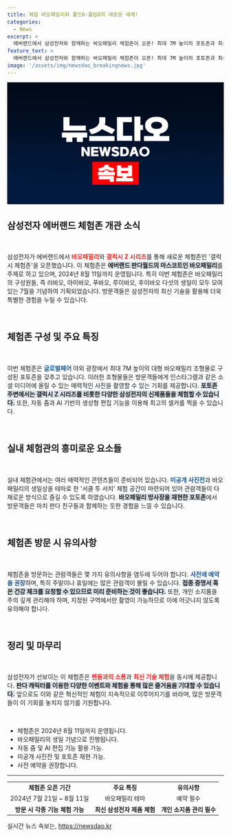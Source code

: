 ```yaml
---
title: 체험 바오패밀리와 폴드6·플립6의 새로운 세계!
categories:
  - News
excerpt: >
  에버랜드에서 삼성전자와 함께하는 바오패밀리 체험존이 오픈! 최대 7M 높이의 포토존과 최신 갤럭시 신제품을 체험하며 특별한 셀피를 찍어보세요. 8월 11일까지, 놓치지 마세요!
feature_text: >
  에버랜드에서 삼성전자와 함께하는 바오패밀리 체험존이 오픈! 최대 7M 높이의 포토존과 최신 갤럭시 신제품을 체험하며 특별한 셀피를 찍어보세요. 8월 11일까지, 놓치지 마세요!
image: '/assets/img/newsdao_breakingnews.jpg'
---
```


<p><img src="/assets/img/newsdao_breakingnews.jpg" alt="firstkoreanews 속보" /></p>

<h2 data-ke-size="size26">삼성전자 에버랜드 체험존 개관 소식</h2>

<p data-ke-size="size16">&nbsp;</p>

<p>삼성전자가 에버랜드에서 <b><span style="color: #ee2323;">바오패밀리</span></b>와 <b><span style="color: #ee2323;">갤럭시 Z 시리즈</span></b>를 통해 새로운 체험존인 '갤럭시 체험존'을 오픈했습니다. 이 체험존은 <b><span style="background-color: #21538527;">에버랜드 판다월드의 마스코트인 바오패밀리</span></b>를 주제로 하고 있으며, 2024년 8월 11일까지 운영됩니다. 특히 이번 체험존은 바오패밀리의 구성원들, 즉 러바오, 아이바오, 푸바오, 루이바오, 후이바오 다섯의 생일이 모두 모여 있는 7월을 기념하여 기획되었습니다. 방문객들은 삼성전자의 최신 기술을 활용해 더욱 특별한 경험을 누릴 수 있습니다.</p>

<p data-ke-size="size16">&nbsp;</p>

<h2 data-ke-size="size26">체험존 구성 및 주요 특징</h2>

<p data-ke-size="size16">&nbsp;</p>

<p>이번 체험존은 <b><span style="color: #1a5490;">글로벌페어</span></b> 야외 광장에서 최대 7M 높이의 대형 바오패밀리 조형물로 구성된 포토존을 갖추고 있습니다. 이러한 조형물들은 방문객들에게 인스타그램과 같은 소셜 미디어에 올릴 수 있는 매력적인 사진을 촬영할 수 있는 기회를 제공합니다. <b><span style="background-color: #21538527;">포토존 주변에서는 갤럭시 Z 시리즈를 비롯한 다양한 삼성전자의 신제품들을 체험할 수 있습니다.</span></b> 또한, 자동 줌과 AI 기반의 생성형 편집 기능을 이용해 최고의 셀카를 찍을 수 있습니다. </p>

<p data-ke-size="size16">&nbsp;</p>

<h2 data-ke-size="size26">실내 체험관의 흥미로운 요소들</h2>

<p data-ke-size="size16">&nbsp;</p>

<p>실내 체험관에서는 여러 매력적인 콘텐츠들이 준비되어 있습니다. <b><span style="color: #1a5490;">미공개 사진전</span></b>과 바오패밀리의 생일상을 테마로 한 '서클 투 서치' 체험 공간이 마련되어 있어 관람객들이 다채로운 방식으로 즐길 수 있도록 하였습니다. <b><span style="background-color: #21538527;">바오패밀리 방사장을 재현한 포토존</span></b>에서 방문객들은 마치 판다 친구들과 함께하는 듯한 경험을 느낄 수 있습니다.</p>

<p data-ke-size="size16">&nbsp;</p>

<h2 data-ke-size="size26">체험존 방문 시 유의사항</h2>

<p data-ke-size="size16">&nbsp;</p>

<p>체험존을 방문하는 관람객들은 몇 가지 유의사항을 염두에 두어야 합니다. <b><span style="color: #1a5490;">사전에 예약을 권장</span></b>하며, 특히 주말이나 휴일에는 많은 관람객이 몰릴 수 있습니다. <b><span style="background-color: #21538527;">접종 증명서 혹은 건강 체크를 요청할 수 있으므로 미리 준비하는 것이 좋습니다.</span></b> 또한, 개인 소지품을 주의 깊게 관리해야 하며, 지정된 구역에서만 촬영이 가능하므로 이에 어긋나지 않도록 유의해야 합니다.</p>

<p data-ke-size="size16">&nbsp;</p>

<h2 data-ke-size="size26">정리 및 마무리</h2>

<p data-ke-size="size16">&nbsp;</p>

<p>삼성전자가 선보이는 이 체험존은 <b><span style="color: #ee2323;">팬들과의 소통</span></b>과 <b><span style="color: #ee2323;">최신 기술 체험</span></b>을 동시에 제공합니다. <b><span style="background-color: #21538527;">판다 캐릭터를 이용한 다양한 이벤트와 체험을 통해 많은 즐거움을 기대할 수 있습니다.</span></b> 앞으로도 이와 같은 혁신적인 체험이 지속적으로 이루어지기를 바라며, 많은 방문객들이 이 기회를 놓치지 않기를 기원합니다. </p>

<p data-ke-size="size16">&nbsp;</p>

<ul>
    <li>체험존은 2024년 8월 11일까지 운영됩니다.</li>
    <li>바오패밀리의 생일 기념으로 진행됩니다.</li>
    <li>자동 줌 및 AI 편집 기능 활용 가능.</li>
    <li>미공개 사진전 및 포토존 재현 가능.</li>
    <li>사전 예약을 권장합니다.</li>
</ul>

<hr>

<table style="width: 100%; border-collapse: collapse;">
    <tr>
        <td style="text-align: center; height: 17px;"><b>체험존 오픈 기간</b></td>
        <td style="text-align: center; height: 17px;"><b>주요 특징</b></td>
        <td style="text-align: center; height: 17px;"><b>유의사항</b></td>
    </tr>
    <tr>
        <td style="text-align: center; height: 17px;">2024년 7월 21일 ~ 8월 11일</td>
        <td style="text-align: center; height: 17px;">바오패밀리 테마</td>
        <td style="text-align: center; height: 17px;">예약 필수</td>
    </tr>
    <tr>
        <td style="text-align: center; height: 17px;"><b>방문 시 각종 기능 체험 가능</b></td>
        <td style="text-align: center; height: 17px;"><b>최신 삼성전자 제품 체험</b></td>
        <td style="text-align: center; height: 17px;"><b>개인 소지품 관리 필수</b></td>
    </tr>
</table>
실시간 뉴스 속보는, <a href="https://newsdao.kr" rel="dofollow">https://newsdao.kr</a>


